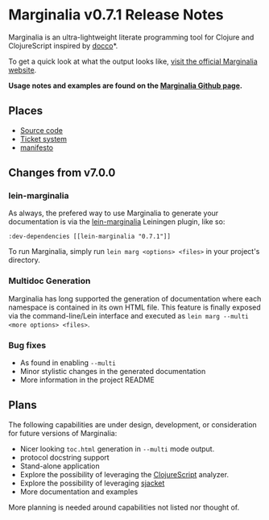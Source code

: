 Marginalia v0.7.1 Release Notes
===============================

Marginalia is an ultra-lightweight literate programming tool for Clojure and ClojureScript inspired by [docco](http://jashkenas.github.com/docco/)*.

To get a quick look at what the output looks like, [visit the official Marginalia website](http://fogus.me/fun/marginalia/).

**Usage notes and examples are found on the [Marginalia Github page](https://github.com/clj-commons/marginalia).**

Places
------

* [Source code](https://github.com/clj-commons/marginalia)
* [Ticket system](https://github.com/clj-commons/marginalia/issues)
* [manifesto](http://blog.fogus.me/2011/01/05/the-marginalia-manifesto/)

Changes from v7.0.0
-------------------

### lein-marginalia

As always, the prefered way to use Marginalia to generate your documentation is via the [lein-marginalia](https://github.com/fogus/lein-marginalia) Leiningen plugin, like so:

    :dev-dependencies [[lein-marginalia "0.7.1"]]

To run Marginalia, simply run `lein marg <options> <files>` in your project's directory.

### Multidoc Generation

Marginalia has long supported the generation of documentation where each namespace is contained in its own HTML file. This feature is finally exposed via the command-line/Lein interface and executed as `lein marg --multi <more options> <files>`.

### Bug fixes

* As found in enabling `--multi`
* Minor stylistic changes in the generated documentation
* More information in the project README

Plans
-----

The following capabilities are under design, development, or consideration for future versions of Marginalia:

* Nicer looking `toc.html` generation in `--multi` mode output.
* protocol docstring support
* Stand-alone application
* Explore the possibility of leveraging the [ClojureScript](https://github.com/clojure/clojurescript) analyzer.
* Explore the possibility of leveraging [sjacket](https://github.com/cgrand/sjacket)
* More documentation and examples

More planning is needed around capabilities not listed nor thought of.
